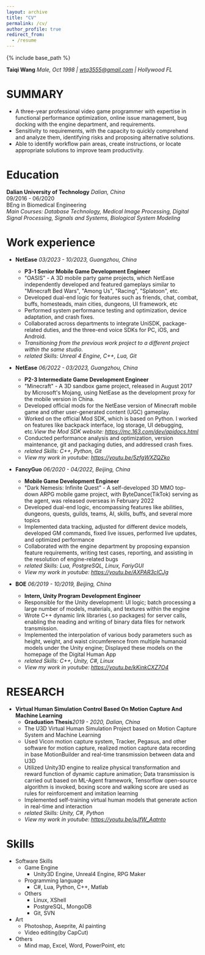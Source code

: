 ```yaml
---
layout: archive
title: "CV"
permalink: /cv/
author_profile: true
redirect_from:
  - /resume
---
```


{% include base_path %}

<b>Taiqi Wang</b>
<em>Male, Oct 1998 | wtq3555@gmail.com | Hollywood FL</em>

SUMMARY
======
* A three-year professional video game programmer with expertise in functional performance optimization, online issue management, bug docking with the engine department, and requirements.
* Sensitivity to requirements, with the capacity to quickly comprehend and analyze them, identifying risks and proposing alternative solutions.
* Able to identify workflow pain areas, create instructions, or locate appropriate solutions to improve team productivity.

Education
======
<b>Dalian University of Technology</b> <em>Dalian, China</em><br>
09/2016 - 06/2020<br>
BEng in Biomedical Engineering<br>
<em>Main Courses: Database Technology, Medical Image Processing, Digital Signal Processing, Signals and Systems, Biological System Modeling</em>

Work experience
======
* <b>NetEase</b> <em>03/2023 - 10/2023, Guangzhou, China</em>
  * <b>P3-1 Senior Mobile Game Development Engineer</b>
  * "OASIS" - A 3D mobile party game projects, which NetEase independently developed and featured gameplays similar to "Minecraft Bed Wars", "Among Us", "Racing", "Splatoon", etc.
  * Developed dual-end logic for features such as friends, chat, combat, buffs, homesteads, main cities, dungeons, UI framework, etc
  * Performed system performance testing and optimization, device adaptation, and crash fixes.
  * Collaborated across departments to integrate UniSDK, package-related duties, and the three-end voice SDKs for PC, iOS, and Android.
  * <em>Transitioning from the previous work project to a different project within the same studio.</em>
  * <em>related Skills: Unreal 4 Engine, C++, Lua, Git</em>

* <b>NetEase</b> <em>06/2022 - 03/2023, Guangzhou, China</em>
  * <b>P2-3 Intermediate Game Development Engineer</b>
  * "Minecraft" - A 3D sandbox game project, released in August 2017 by Microsoft's Mojang, using NetEase as the development proxy for the mobile version in China.
  * Developed official mods for the NetEase version of Minecraft mobile game and other user-generated content (UGC) gameplay.
  * Worked on the official Mod SDK, which is based on Python. I worked on features like backpack interface, log storage, UI debugging, etc.<em>View the Mod SDK website: <a href=" https://mc.163.com/dev/apidocs.html " target="_blank"><u>https://mc.163.com/dev/apidocs.html</u></a></em>
  * Conducted performance analysis and optimization, version maintenance, git and packaging duties, and addressed crash fixes.
  * <em>related Skills: C++, Python, Git</em>
  * <em>View my work in youtube: <a href=" https://youtu.be/5zfgWXZQZko " target="_blank"><u>https://youtu.be/5zfgWXZQZko</u></a></em>

* <b>FancyGuo</b> <em>06/2020 - 04/2022, Beijing, China</em>
  * <b>Mobile Game Development Engineer</b>
  * "Dark Nemesis: Infinite Quest" - A self-developed 3D MMO top-down ARPG mobile game project, with ByteDance(TikTok) serving as the agent, was released overseas in February 2022
  * Developed dual-end logic, encompassing features like abilities, dungeons, quests, guilds, teams, AI, skills, buffs, and several more topics
  * Implemented data tracking, adjusted for different device models, developed GM commands, fixed live issues, performed live updates, and optimized performance
  * Collaborated with the engine department by proposing expansion feature requirements, writing test cases, reporting, and assisting in the resolution of engine-related bugs
  * <em>related Skills: Lua, PostgreSQL, Linux, FariyGUI</em>
  * <em>View my work in youtube: <a href=" https://youtu.be/AXPAR3cICJg " target="_blank"><u>https://youtu.be/AXPAR3cICJg</u></a></em>

* <b>BOE</b> <em>06/2019 - 10/2019, Beijing, China</em>
  * <b>Intern, Unity Program Development Engineer</b>
  * Responsible for the Unity development: UI logic; batch processing a large number of models, materials, and textures within the engine
  * Wrote C++ dynamic link libraries (.so packages) for server calls, enabling the reading and writing of binary data files for network transmission.
  * Implemented the interpolation of various body parameters such as height, weight, and waist circumference from multiple humanoid models under the Unity engine; Displayed these models on the homepage of the Digital Human App
  * <em>related Skills: C++, Unity, C#, Linux</em>
  * <em>View my work in youtube: <a href=" https://youtu.be/kKinkCXZ7O4 " target="_blank"><u>https://youtu.be/kKinkCXZ7O4</u></a></em>

RESEARCH
======
* <b>Virtual Human Simulation Control Based On Motion Capture And Machine Learning</b>
  * <b>Graduation Thesis</b><em>2019 - 2020, Dalian, China</em>
  * The U3D Virtual Human Simulation Project based on Motion Capture System and Machine Learning
  * Used Vicon motion capture system, Tracker, Pegasus, and other software for motion capture, realized motion capture data recording in base MotionBuilder and real-time transmission between data and U3D
  * Utilized Unity3D engine to realize physical transformation and reward function of dynamic capture animation; Data transmission is carried out based on ML-Agent framework, Tensorflow open-source algorithm is invoked, boxing score and walking score are used as rules for reinforcement and imitation learning
  * Implemented self-training virtual human models that generate action in real-time and interaction
  * <em>related Skills: Unity, C#, Python</em>
  * <em>View my work in youtube: <a href=" https://youtu.be/qJfW_Aatnto " target="_blank"><u>https://youtu.be/qJfW_Aatnto</u></a></em>

Skills
======
* Software Skills
  * Game Engine
    * Unity3D Engine, Unreal4 Engine, RPG Maker
  * Programming language
    * C#, Lua, Python, C++, Matlab
  * Others
    * Linux, XShell
    * PostgreSQL, MongoDB
    * Git, SVN
* Art
  * Photoshop, Aseprite, AI painting
  * Video editing(by CapCut)
* Others
  * Mind map, Excel, Word, PowerPoint, etc